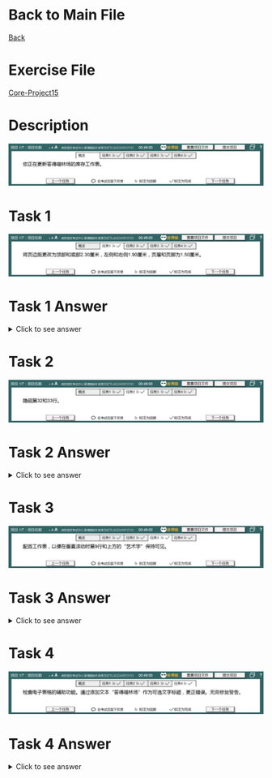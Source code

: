 # Back to Main File
[Back](../README.md)

# Exercise File
[Core-Project15](MOS-Excel2016-Core-Project15.xlsx)

# Description
![Description](Task/desc.jpg)
# Task 1
![Task1](Task/Task1.jpg)
# Task 1 Answer
<details>
  <summary>Click to see answer</summary>

![Task1_Answer](Excel2016-Core-Project15-Answer/P15-T1.gif)
</details>

# Task 2
![Task2](Task/Task2.jpg)
# Task 2 Answer
<details>
  <summary>Click to see answer</summary>

![Task2_Answer](Excel2016-Core-Project15-Answer/P15-T2.gif)
</details>

# Task 3
![Task3](Task/Task3.jpg)
# Task 3 Answer
<details>
  <summary>Click to see answer</summary>

![Task3_Answer](Excel2016-Core-Project15-Answer/P15-T3.gif)
</details>


# Task 4
![Task4](Task/Task4.jpg)
# Task 4 Answer
<details>
  <summary>Click to see answer</summary>

![Task4_Answer](Excel2016-Core-Project15-Answer/P15-T4.gif)
</details>
